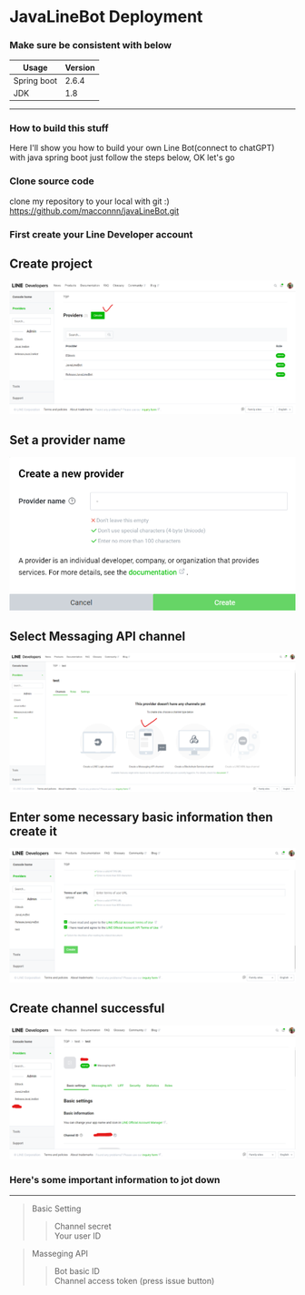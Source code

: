 # JavaLineBot Deployment


### Make sure be consistent with below

Usage |  Version
---- | ----
Spring boot | 2.6.4      
JDK    |   1.8

***

### How to build this stuff
Here I'll show you how to build your own Line Bot(connect to chatGPT)  
with java spring boot just follow the steps below, OK let's go  
  
  
  
### Clone source code

clone my repository to your local with git :)  
https://github.com/macconnn/javaLineBot.git


### First create your Line Developer account

## Create project
![GITHUB](https://github.com/macconnn/javaLineBot/blob/main/image/create_project.png)
## Set a provider name
![GITHUB](https://github.com/macconnn/javaLineBot/blob/main/image/setName.png)
## Select Messaging API channel
![GITHUB](https://github.com/macconnn/javaLineBot/blob/main/image/selectMsgAPI.png)
## Enter some necessary basic information then create it
![GITHUB](https://github.com/macconnn/javaLineBot/blob/main/image/created.png)
## Create channel successful
![GITHUB](https://github.com/macconnn/javaLineBot/blob/main/image/1.png)
### Here's some important information to jot down  
***
> Basic Setting
> > Channel secret  
> > Your user ID  


> Masseging API  
> > Bot basic ID  
> > Channel access token (press issue button)  








